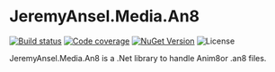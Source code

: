 # JeremyAnsel.Media.An8

[![Build status](https://ci.appveyor.com/api/projects/status/nmrjb00whus9b811/branch/master?svg=true)](https://ci.appveyor.com/project/JeremyAnsel/jeremyansel-media-an8/branch/master)
[![Code coverage](https://jeremyansel.github.io/JeremyAnsel.Media.An8/coverage/badge_combined.svg)](https://jeremyansel.github.io/JeremyAnsel.Media.An8/coverage/)
[![NuGet Version](https://img.shields.io/nuget/v/JeremyAnsel.Media.An8)](https://www.nuget.org/packages/JeremyAnsel.Media.An8)
![License](https://img.shields.io/github/license/JeremyAnsel/JeremyAnsel.Media.An8)

JeremyAnsel.Media.An8 is a .Net library to handle Anim8or .an8 files.
